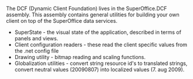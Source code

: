 <properties date="2016-08-04"
SortOrder="90"
/>

The DCF (Dynamic Client Foundation) lives in the SuperOffice.DCF assembly. This assembly contains general utilities for building your own client on top of the SuperOffice data services.

* SuperState - the visual state of the application, described in terms of panels and views.
* Client configuration readers - these read the client specific values from the .net config file
* Drawing utility - bitmap reading and scaling functions.
* Globalization utilities - convert string resource id's to translated strings, convert neutral values (20090807) into localized values (7. aug 2009).
